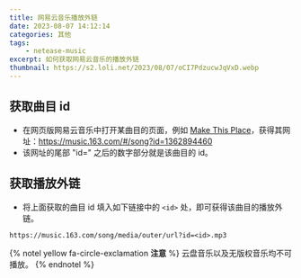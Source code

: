```yaml
---
title: 网易云音乐播放外链
date: 2023-08-07 14:12:14
categories: 其他
tags:
    - netease-music
excerpt: 如何获取网易云音乐的播放外链
thumbnail: https://s2.loli.net/2023/08/07/oCI7PdzucwJqVxD.webp
---
```


## 获取曲目 id

-   在网页版网易云音乐中打开某曲目的页面，例如 [Make This Place](https://music.163.com/#/song?id=1362894460)，获得其网址：https://music.163.com/#/song?id=1362894460
-   该网址的尾部 "id=" 之后的数字部分就是该曲目的 id。

## 获取播放外链

-   将上面获取的曲目 id 填入如下链接中的 `<id>` 处，即可获得该曲目的播放外链。

```
https://music.163.com/song/media/outer/url?id=<id>.mp3
```

{% notel yellow fa-circle-exclamation **注意** %}
云盘音乐以及无版权音乐均不可播放。
{% endnotel %}
